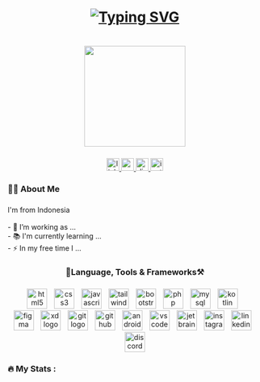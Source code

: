 <!--<img align="right" src="https://visitor-badge.laobi.icu/badge?page_id=DaffaFikriAL.DaffaFikriAL&left_color=blue&right_color=green&left_text=Halo%20Pengunjung&format=true" /> -->

<h1 align="center">
  <a href="https://git.io/typing-svg">
<img src="https://readme-typing-svg.demolab.com?font=Poppins&weight=500&size=35&duration=3700&pause=1200&color=FFFFFF&center=true&vCenter=true&random=false&width=700&lines=Hi%F0%9F%91%8B%F0%9F%8F%BD%2C+I'm+Daffa+Fikri+Alfiansyah" alt="Typing SVG" />
</a>
</h1>

###

<br clear="both">

<div align="center">
  <img height="200" src="https://cdn.dribbble.com/users/1162077/screenshots/3848914/programmer.gif"  />
</div>

###

<div align="center">
  <a href="https://www.linkedin.com/in/daffa-fikri" target="_blank">
    <img src="https://img.shields.io/static/v1?message=LinkedIn&logo=linkedin&label=&color=0077B5&logoColor=white&labelColor=&style=for-the-badge" height="25" alt="linkedin logo"  />
  </a>
  <a href="https://www.youtube.com/channel/UClfnpYrQpl8LPm_vm1O2eRA" target="_blank">
    <img src="https://img.shields.io/static/v1?message=Youtube&logo=youtube&label=&color=FF0000&logoColor=white&labelColor=&style=for-the-badge" height="25" alt="youtube logo"  />
  </a>
  <a href="http://discordapp.com/users/672369792279117855" target="_blank">
    <img src="https://img.shields.io/static/v1?message=Discord&logo=discord&label=&color=7289DA&logoColor=white&labelColor=&style=for-the-badge" height="25" alt="discord logo"  />
  </a>
  <a href="https://www.instagram.com/daffadappo06" target="_blank">
    <img src="https://img.shields.io/static/v1?message=Instagram&logo=instagram&label=&color=E4405F&logoColor=white&labelColor=&style=for-the-badge" height="25" alt="instagram logo"  />
  </a>
</div>

###

<h3 align="left">👩‍💻  About Me</h3>

###

<p align="left">I'm from Indonesia<br><br>- 🔭 I’m working as ...<br>- 📚 I'm currently learning ...<br>- ⚡ In my free time I ...</p>

###

<h3 align="center">📖Language, Tools & Frameworks⚒️</h3>

###

<div align="center">
  <img src="https://cdn.jsdelivr.net/gh/devicons/devicon/icons/html5/html5-original.svg" height="40" alt="html5 logo"  />
  <img width="6" />
  <img src="https://skillicons.dev/icons?i=css" height="40" alt="css3 logo"  />
  <img width="6" />
  <img src="https://cdn.simpleicons.org/javascript/F7DF1E" height="40" alt="javascript logo"  />
  <img width="6" />
  <img src="https://skillicons.dev/icons?i=tailwind" height="40" alt="tailwindcss logo"  />
  <img width="6" />
  <img src="https://cdn.jsdelivr.net/gh/devicons/devicon/icons/bootstrap/bootstrap-original.svg" height="40" alt="bootstrap logo"  />
  <img width="6" />
  <img src="https://skillicons.dev/icons?i=php" height="40" alt="php logo"  />
  <img width="6" />
  <img src="https://skillicons.dev/icons?i=mysql" height="40" alt="mysql logo"  />
  <img width="6" />
  <img src="https://skillicons.dev/icons?i=kotlin" height="40" alt="kotlin logo"  />
  <img width="6" />
  <br>
  <img src="https://skillicons.dev/icons?i=figma" height="40" alt="figma logo"  />
  <img width="6" />
  <img src="https://skillicons.dev/icons?i=xd" height="40" alt="xd logo"  />
  <img width="6" />
  <img src="https://cdn.simpleicons.org/git/F05032" height="40" alt="git logo"  />
  <img width="6" />
  <img src="https://skillicons.dev/icons?i=github" height="40" alt="github logo"  />
  <img width="6" />
  <img src="https://skillicons.dev/icons?i=androidstudio" height="40" alt="androidstudio logo"  />
  <img width="6" />
  <img src="https://skillicons.dev/icons?i=vscode" height="40" alt="vscode logo"  />
  <img width="6" />
  <img src="https://cdn.jsdelivr.net/gh/devicons/devicon/icons/jetbrains/jetbrains-original.svg" height="40" alt="jetbrains logo"  />
  <img width="6" />
  <img src="https://skillicons.dev/icons?i=instagram" height="40" alt="instagram logo"  />
  <img width="6" />
  <img src="https://cdn.simpleicons.org/linkedin/0A66C2" height="40" alt="linkedin logo"  />
  <img width="6" />
  <img src="https://cdn.simpleicons.org/discord/5865F2" height="40" alt="discord logo"  />
</div>

###

<h3 align="left">🔥 My Stats :</h3>

###
<!--
**DaffaFikriAL/DaffaFikriAL** is a ✨ _special_ ✨ repository because its `README.md` (this file) appears on your GitHub profile.

Here are some ideas to get you started:

- 🔭 I’m currently working on ...
- 🌱 I’m currently learning ...
- 👯 I’m looking to collaborate on ...
- 🤔 I’m looking for help with ...
- 💬 Ask me about ...
- 📫 How to reach me: ...
- 😄 Pronouns: ...
- ⚡ Fun fact: ...
-->
